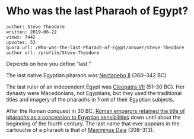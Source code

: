 # Who was the last Pharaoh of Egypt?

	author: Steve Theodore
	written: 2019-06-22
	views: 7442
	upvotes: 53
	quora url: /Who-was-the-last-Pharaoh-of-Egypt/answer/Steve-Theodore
	author url: /profile/Steve-Theodore


Depends on how you define “last.”

The last native Egyptian pharaoh was [Nectanebo II](https://en.m.wikipedia.org/wiki/Nectanebo_II) (360–342 BC)

The last ruler of an independent Egypt was [Cleopatra VII](https://en.m.wikipedia.org/wiki/Cleopatra) (51–30 BC). Her dynasty were Macedonians, not Egyptians, but they used the traditional titles and imagery of the pharaohs in front of their Egyptian subjects.

After the Roman conquest in 30 BC, [Roman emperors retained the title of pharaohs as a concession to Egyptian sensibilities](https://theeducationalblog.quora.com/Imperator-at-home-Pharaoh-abroad-Roman-emperors-in-Egypt) down until about the beginning of the fourth century. The last name that ever appears in the cartouche of a pharaoh is that of [Maximinus Daia](https://en.m.wikipedia.org/wiki/Maximinus_II) (308–313).


